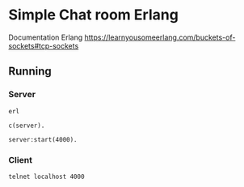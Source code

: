 Simple Chat room Erlang
=============
Documentation Erlang
https://learnyousomeerlang.com/buckets-of-sockets#tcp-sockets

Running
-----------
### Server
```
erl
```

```
c(server).
```

```
server:start(4000).
```

### Client
```
telnet localhost 4000
```
